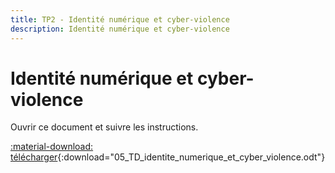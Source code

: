 ```yaml
---
title: TP2 - Identité numérique et cyber-violence
description: Identité numérique et cyber-violence
---
```


# Identité numérique et cyber-violence

Ouvrir ce document et suivre les instructions.

[:material-download: télécharger](assets/05_TD_identite_numerique_et_cyber_violence.odt){:download="05_TD_identite_numerique_et_cyber_violence.odt"}
